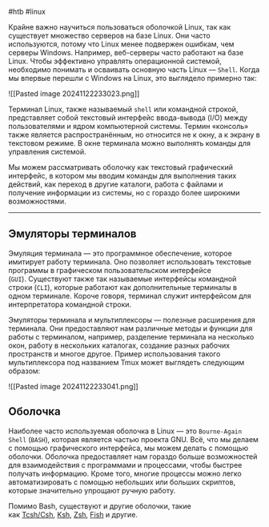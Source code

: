 #htb #linux 

Крайне важно научиться пользоваться оболочкой Linux, так как существует множество серверов на базе Linux. Они часто используются, потому что Linux менее подвержен ошибкам, чем серверы Windows. Например, веб-серверы часто работают на базе Linux. Чтобы эффективно управлять операционной системой, необходимо понимать и осваивать основную часть Linux — `Shell`. Когда мы впервые перешли с Windows на Linux, это выглядело примерно так:

![[Pasted image 20241122233023.png]]

Терминал Linux, также называемый `shell` или командной строкой, представляет собой текстовый интерфейс ввода-вывода (I/O) между пользователями и ядром компьютерной системы. Термин «консоль» также является распространённым, но относится не к окну, а к экрану в текстовом режиме. В окне терминала можно выполнять команды для управления системой.

Мы можем рассматривать оболочку как текстовый графический интерфейс, в котором мы вводим команды для выполнения таких действий, как переход в другие каталоги, работа с файлами и получение информации из системы, но с гораздо более широкими возможностями.

---

## Эмуляторы терминалов

Эмуляция терминала — это программное обеспечение, которое имитирует работу терминала. Оно позволяет использовать текстовые программы в графическом пользовательском интерфейсе (`GUI`). Существуют также так называемые интерфейсы командной строки (`CLI`), которые работают как дополнительные терминалы в одном терминале. Короче говоря, терминал служит интерфейсом для интерпретатора командной строки.

Эмуляторы терминала и мультиплексоры — полезные расширения для терминала. Они предоставляют нам различные методы и функции для работы с терминалом, например, разделение терминала на несколько окон, работу в нескольких каталогах, создание разных рабочих пространств и многое другое. Пример использования такого мультиплексора под названием Tmux может выглядеть следующим образом:

![[Pasted image 20241122233041.png]]

## Оболочка

Наиболее часто используемая оболочка в Linux — это `Bourne-Again Shell` (`BASH`), которая является частью проекта GNU. Всё, что мы делаем с помощью графического интерфейса, мы можем делать с помощью оболочки. Оболочка предоставляет нам гораздо больше возможностей для взаимодействия с программами и процессами, чтобы быстрее получать информацию. Кроме того, многие процессы можно легко автоматизировать с помощью небольших или больших скриптов, которые значительно упрощают ручную работу.

Помимо Bash, существуют и другие оболочки, такие как [Tcsh/Csh](https://en.wikipedia.org/wiki/Tcsh), [Ksh](https://en.wikipedia.org/wiki/KornShell), [Zsh](https://en.wikipedia.org/wiki/Z_shell), [Fish](https://en.wikipedia.org/wiki/Friendly_interactive_shell) и другие.